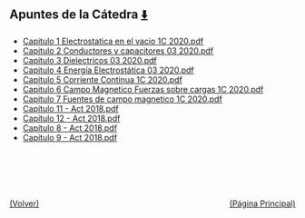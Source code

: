 
<html>
<body>
<h2>Apuntes de la Cátedra <a href="https://downgit.github.io/#/home?url=https://github.com/Apuntes-FIUBA/Apuntes-Electronica/tree/main/82 - Física/8202 - Fisica II/Apuntes de la Cátedra" style="font-size:20px">  ⬇️ </a></h2>
<ul>
    <li><a href="Capitulo 1 Electrostatica en el vacio 1C 2020.pdf">Capitulo 1 Electrostatica en el vacio 1C 2020.pdf</a></li>
    <li><a href="Capitulo 2 Conductores y capacitores 03 2020.pdf">Capitulo 2 Conductores y capacitores 03 2020.pdf</a></li>
    <li><a href="Capitulo 3 Dielectricos 03 2020.pdf">Capitulo 3 Dielectricos 03 2020.pdf</a></li>
    <li><a href="Capitulo 4 Energía Electrostática 03 2020.pdf">Capitulo 4 Energía Electrostática 03 2020.pdf</a></li>
    <li><a href="Capitulo 5 Corriente Continua 1C 2020.pdf">Capitulo 5 Corriente Continua 1C 2020.pdf</a></li>
    <li><a href="Capitulo 6 Campo Magnetico Fuerzas sobre cargas 1C 2020.pdf">Capitulo 6 Campo Magnetico Fuerzas sobre cargas 1C 2020.pdf</a></li>
    <li><a href="Capitulo 7 Fuentes de campo magnetico 1C 2020.pdf">Capitulo 7 Fuentes de campo magnetico 1C 2020.pdf</a></li>
    <li><a href="Capítulo 11 - Act 2018.pdf">Capítulo 11 - Act 2018.pdf</a></li>
    <li><a href="Capítulo 12 - Act 2018.pdf">Capítulo 12 - Act 2018.pdf</a></li>
    <li><a href="Capítulo 8 - Act 2018.pdf">Capítulo 8 - Act 2018.pdf</a></li>
    <li><a href="Capítulo 9 - Act 2018.pdf">Capítulo 9 - Act 2018.pdf</a></li>
</ul>
</body>
</html>










<br><br><br><br><br><a href="../" style="float: left">(Volver)</a> <a href="https://apuntes-fiuba.github.io/Apuntes-Electronica" style="float: right">(Página Principal)</a>
